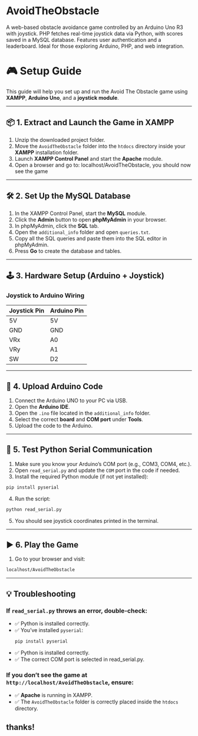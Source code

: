 # AvoidTheObstacle
A web-based obstacle avoidance game controlled by an Arduino Uno R3 with joystick. PHP fetches real-time joystick data via Python, with scores saved in a MySQL database. Features user authentication and a leaderboard. Ideal for those exploring Arduino, PHP, and web integration.


# 🎮 Setup Guide

This guide will help you set up and run the Avoid The Obstacle game using **XAMPP**, **Arduino Uno**, and a **joystick module**.

---

## 📦 1. Extract and Launch the Game in XAMPP

1. Unzip the downloaded project folder.
2. Move the `AvoidTheObstacle` folder into the `htdocs` directory inside your **XAMPP** installation folder.
3. Launch **XAMPP Control Panel** and start the **Apache** module.
4. Open a browser and go to: localhost/AvoidTheObstacle, you should now see the game

---

## 🛠️ 2. Set Up the MySQL Database

1. In the XAMPP Control Panel, start the **MySQL** module.
2. Click the **Admin** button to open **phpMyAdmin** in your browser.
3. In phpMyAdmin, click the **SQL** tab.
4. Open the `additional_info` folder and open `queries.txt`.
5. Copy all the SQL queries and paste them into the SQL editor in phpMyAdmin.
6. Press **Go** to create the database and tables.

---

## 🕹️ 3. Hardware Setup (Arduino + Joystick)

### Joystick to Arduino Wiring

| Joystick Pin | Arduino Pin |
|--------------|-------------|
| 5V           | 5V          |
| GND          | GND         |
| VRx          | A0          |
| VRy          | A1          |
| SW           | D2          |

---

## 🔌 4. Upload Arduino Code

1. Connect the Arduino UNO to your PC via USB.
2. Open the **Arduino IDE**.
3. Open the `.ino` file located in the `additional_info` folder.
4. Select the correct **board** and **COM port** under **Tools**.
5. Upload the code to the Arduino.

---

## 🧪 5. Test Python Serial Communication

1. Make sure you know your Arduino’s COM port (e.g., COM3, COM4, etc.).
2. Open `read_serial.py` and update the `COM` port in the code if needed.
3. Install the required Python module (if not yet installed):
```bash
pip install pyserial
```
4. Run the script:
```bash
python read_serial.py
```
5. You should see joystick coordinates printed in the terminal.

---

## ▶️ 6. Play the Game

1. Go to your browser and visit:
```bash
localhost/AvoidTheObstacle
```

---

## 💡 Troubleshooting

### If `read_serial.py` throws an error, double-check:
- ✅ Python is installed correctly.
- ✅ You’ve installed `pyserial`:
  ```bash
  pip install pyserial
  ```
- ✅ Python is installed correctly.
- ✅ The correct COM port is selected in read_serial.py.

### If you don’t see the game at `http://localhost/AvoidTheObstacle`, ensure:
- ✅ **Apache** is running in XAMPP.
- ✅ The `AvoidTheObstacle` folder is correctly placed inside the `htdocs` directory.


## thanks!


